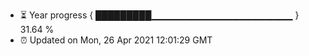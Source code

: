 - ⏳ Year progress { █████████▁▁▁▁▁▁▁▁▁▁▁▁▁▁▁▁▁▁▁▁▁ } 31.64 %
- ⏰ Updated on Mon, 26 Apr 2021 12:01:29 GMT

